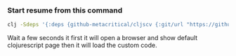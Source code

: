 ### Start resume from this command 
```sh
clj -Sdeps '{:deps {github-metacritical/cljscv {:git/url "https://github.com/metacritical/cljscv" :sha "d3d4218b4018c2daa5a3e8296b2be49bc4984a39"}}}' -m figwheel.main -co '{:main resume.core}' -c resume.core -r
```

Wait a few seconds it first it will open a browser and show default clojurescript 
page then it will load the custom code.

